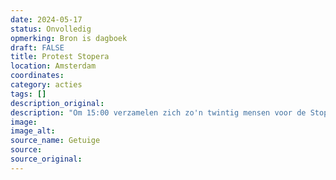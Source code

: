 ```yaml
---
date: 2024-05-17
status: Onvolledig
opmerking: Bron is dagboek
draft: FALSE
title: Protest Stopera
location: Amsterdam
coordinates: 
category: acties
tags: []
description_original: 
description: "Om 15:00 verzamelen zich zo'n twintig mensen voor de Stopera in Amsterdam na een noodoproep om te komen demonstreren."
image: 
image_alt: 
source_name: Getuige
source: 
source_original: 
---
```


